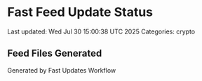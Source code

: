 # Fast Feed Update Status
Last updated: Wed Jul 30 15:00:38 UTC 2025
Categories: crypto

## Feed Files Generated

Generated by Fast Updates Workflow
